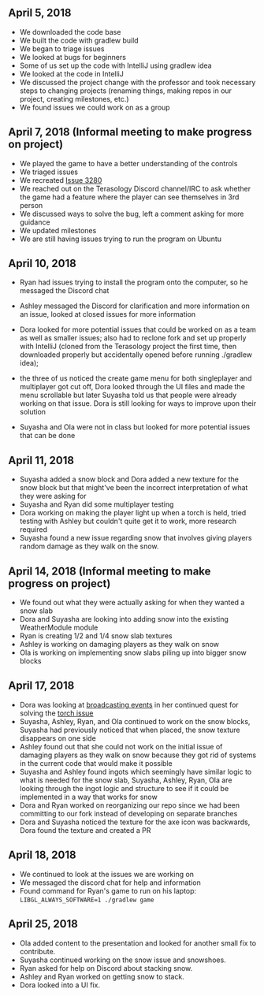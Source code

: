 ## April 5, 2018 
* We downloaded the code base
* We built the code with gradlew build
* We began to triage issues 
* We looked at bugs for beginners
* Some of us set up the code with IntelliJ using gradlew idea
* We looked at the code in IntelliJ
* We discussed the project change with the professor and took necessary steps to changing projects (renaming things, making repos in our project, creating milestones, etc.)
* We found issues we could work on as a group

## April 7, 2018 (Informal meeting to make progress on project)
* We played the game to have a better understanding of the controls
* We triaged issues 
* We recreated [Issue 3280](https://github.com/MovingBlocks/Terasology/issues/3280)
* We reached out on the Terasology Discord channel/IRC to ask whether the game had a feature where the player can see themselves in 3rd person
* We discussed ways to solve the bug, left a comment asking for more guidance
* We updated milestones
* We are still having issues trying to run the program on Ubuntu

## April 10, 2018 
* Ryan had issues trying to install the program onto the computer, so he messaged the Discord chat
* Ashley messaged the Discord for clarification and more information on an issue, looked at closed issues for more information
* Dora looked for more potential issues that could be worked on as a team as well as smaller issues; also had to reclone fork and set up properly with IntelliJ (cloned from the Terasology project the first time, then downloaded properly but accidentally opened before running ./gradlew idea); 
* the three of us noticed the create game menu for both singleplayer and multiplayer got cut off, Dora looked through the UI files and made the menu scrollable but later Suyasha told us that people were already working on that issue. Dora is still looking for ways to improve upon their solution

* Suyasha and Ola were not in class but looked for more potential issues that can be done

## April 11, 2018
* Suyasha added a snow block and Dora added a new texture for the snow block but that might've been the incorrect interpretation of what they were asking for
* Suyasha and Ryan did some multiplayer testing
* Dora working on making the player light up when a torch is held, tried testing with Ashley but couldn't quite get it to work, more research required
* Suyasha found a new issue regarding snow that involves giving players random damage as they walk on the snow.

## April 14, 2018 (Informal meeting to make progress on project)
* We found out what they were actually asking for when they wanted a snow slab
* Dora and Suyasha are looking into adding snow into the existing WeatherModule module
* Ryan is creating 1/2 and 1/4 snow slab textures 
* Ashley is working on damaging players as they walk on snow
* Ola is working on implementing snow slabs piling up into bigger snow blocks

## April 17, 2018
* Dora was looking at [broadcasting events](https://metaterasology.github.io/docs/developing/networkMultiplayer/networkEvents.html#broadcastevent) in her continued quest for solving the [torch issue](https://github.com/MovingBlocks/Terasology/issues/3280)
* Suyasha, Ashley, Ryan, and Ola continued to work on the snow blocks, Suyasha had previously noticed that when placed, the snow texture disappears on one side
* Ashley found out that she could not work on the initial issue of damaging players as they walk on snow because they got rid of systems in the current code that would make it possible
* Suyasha and Ashley found ingots which seemingly have similar logic to what is needed for the snow slab, Suyasha, Ashley, Ryan, Ola are looking through the ingot logic and structure to see if it could be implemented in a way that works for snow
* Dora and Ryan worked on reorganizing our repo since we had been committing to our fork instead of developing on separate branches
* Dora and Suyasha noticed the texture for the axe icon was backwards, Dora found the texture and created a PR

## April 18, 2018
* We continued to look at the issues we are working on
* We messaged the discord chat for help and information
* Found command for Ryan's game to run on his laptop: `LIBGL_ALWAYS_SOFTWARE=1 ./gradlew game`

## April 25, 2018
* Ola added content to the presentation and looked for another small fix to contribute.
* Suyasha continued working on the snow issue and snowshoes.
* Ryan asked for help on Discord about stacking snow.
* Ashley and Ryan worked on getting snow to stack.
* Dora looked into a UI fix.
